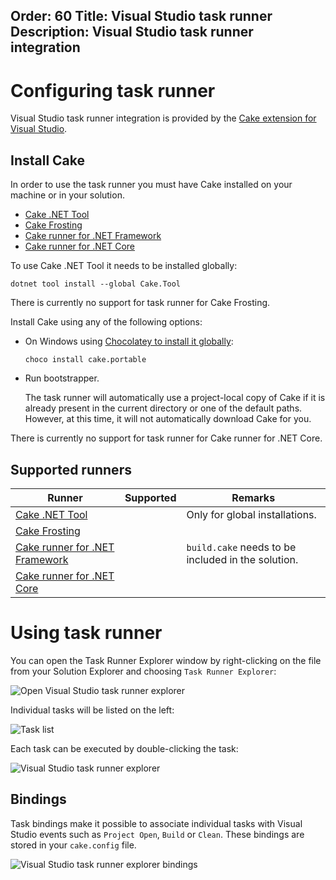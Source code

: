 Order: 60
Title: Visual Studio task runner
Description: Visual Studio task runner integration
---

# Configuring task runner

Visual Studio task runner integration is provided by the [Cake extension for Visual Studio](https://marketplace.visualstudio.com/items?itemName=vs-publisher-1392591.CakeforVisualStudio).

## Install Cake

In order to use the task runner you must have Cake installed on your machine or in your solution.

<ul class="nav nav-tabs">
    <li class="active"><a data-toggle="tab" href="#tool">Cake .NET Tool</a></li>
    <li><a data-toggle="tab" href="#frosting">Cake Frosting</a></li>
    <li><a data-toggle="tab" href="#netfx">Cake runner for .NET Framework</a></li>
    <li><a data-toggle="tab" href="#core">Cake runner for .NET Core</a></li>
</ul>

<div class="tab-content">
    <div id="tool" class="tab-pane fade in active">
        <p>
            To use Cake .NET Tool it needs to be installed globally:
        </p>
        <pre><code class="language-cmd hljs">dotnet tool install --global Cake.Tool</code></pre>
    </div>
    <div id="frosting" class="tab-pane fade">
        <p>
            There is currently no support for task runner for Cake Frosting.
        </p>
    </div>
    <div id="netfx" class="tab-pane fade">
        <p>
            Install Cake using any of the following options:
        </p>
        <ul>
            <li>
                <p>
                    On Windows using <a href="https://chocolatey.org/">Chocolatey to install it globally</a>:
                </p>
                <pre><code class="language-cmd hljs">choco install cake.portable</code></pre>
            </li>
            <li>
                <p>
                    Run bootstrapper.
                </p>
                <p>
                    The task runner will automatically use a project-local copy of Cake if it is already present in the current directory or one of the default paths.
                    However, at this time, it will not automatically download Cake for you.
                </p>
            </li>
        </ul>
    </div>
    <div id="core" class="tab-pane fade">
        <p>
            There is currently no support for task runner for Cake runner for .NET Core.
        </p>
    </div>
</div>

## Supported runners

| Runner                           | Supported                                       | Remarks                                            |
|----------------------------------|-------------------------------------------------|----------------------------------------------------|
| [Cake .NET Tool]                 | <i class="fa fa-check" style="color:green"></i> | Only for global installations.                     |
| [Cake Frosting]                  | <i class="fa fa-times" style="color:red"></i>   |                                                    |
| [Cake runner for .NET Framework] | <i class="fa fa-check" style="color:green"></i> | `build.cake` needs to be included in the solution. |
| [Cake runner for .NET Core]      | <i class="fa fa-times" style="color:red"></i>   |                                                    |

[Cake .NET Tool]: dotnet-tool
[Cake Frosting]: cake-frosting
[Cake runner for .NET Framework]: cake-runner-for-dotnet-framework
[Cake runner for .NET Core]: cake-runner-for-dotnet-core

# Using task runner

You can open the Task Runner Explorer window by right-clicking on the file from your Solution Explorer and choosing `Task Runner Explorer`:

![Open Visual Studio task runner explorer](/assets/img/cake-for-vs/task-runner-explorer-open.png)

Individual tasks will be listed on the left:

![Task list](/assets/img/cake-for-vs/task-runner-explorer-task-list.png)

Each task can be executed by double-clicking the task:

![Visual Studio task runner explorer](/assets/img/cake-for-vs/task-runner-explorer.png)

## Bindings

Task bindings make it possible to associate individual tasks with Visual Studio events such as `Project Open`, `Build` or `Clean`.
These bindings are stored in your `cake.config` file.

![Visual Studio task runner explorer bindings](/assets/img/cake-for-vs/trx.png)
